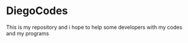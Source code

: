 # DiegoCodes
This is my repository and i hope to help some developers with my codes and my programs
